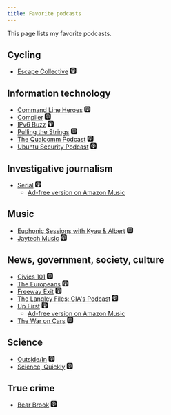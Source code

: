 ```yaml
---
title: Favorite podcasts
---
```

This page lists my favorite podcasts.

## Cycling

* [Escape Collective](https://escapecollective.com/category/cycling/podcasts/)
  [<svg xmlns="http://www.w3.org/2000/svg" width="1em" height="1em" viewBox="0 0 24 24"><path fill="currentColor" d="M5.34 0A5.33 5.33 0 0 0 0 5.34v13.32A5.33 5.33 0 0 0 5.34 24h13.32A5.33 5.33 0 0 0 24 18.66V5.34A5.33 5.33 0 0 0 18.66 0zm6.525 2.568c2.336 0 4.448.902 6.056 2.587c1.224 1.272 1.912 2.619 2.264 4.392c.12.59.12 2.2.007 2.864a8.5 8.5 0 0 1-3.24 5.296c-.608.46-2.096 1.261-2.336 1.261c-.088 0-.096-.091-.056-.46c.072-.592.144-.715.48-.856c.536-.224 1.448-.874 2.008-1.435a7.64 7.64 0 0 0 2.008-3.536c.208-.824.184-2.656-.048-3.504c-.728-2.696-2.928-4.792-5.624-5.352c-.784-.16-2.208-.16-3 0c-2.728.56-4.984 2.76-5.672 5.528c-.184.752-.184 2.584 0 3.336c.456 1.832 1.64 3.512 3.192 4.512c.304.2.672.408.824.472c.336.144.408.264.472.856c.04.36.03.464-.056.464c-.056 0-.464-.176-.896-.384l-.04-.03c-2.472-1.216-4.056-3.274-4.632-6.012c-.144-.706-.168-2.392-.03-3.04c.36-1.74 1.048-3.1 2.192-4.304c1.648-1.737 3.768-2.656 6.128-2.656zm.134 2.81c.409.004.803.04 1.106.106c2.784.62 4.76 3.408 4.376 6.174c-.152 1.114-.536 2.03-1.216 2.88c-.336.43-1.152 1.15-1.296 1.15c-.023 0-.048-.272-.048-.603v-.605l.416-.496c1.568-1.878 1.456-4.502-.256-6.224c-.664-.67-1.432-1.064-2.424-1.246c-.64-.118-.776-.118-1.448-.008c-1.02.167-1.81.562-2.512 1.256c-1.72 1.704-1.832 4.342-.264 6.222l.413.496v.608c0 .336-.027.608-.06.608c-.03 0-.264-.16-.512-.36l-.034-.011c-.832-.664-1.568-1.842-1.872-2.997c-.184-.698-.184-2.024.008-2.72c.504-1.878 1.888-3.335 3.808-4.019c.41-.145 1.133-.22 1.814-.211zm-.13 2.99c.31 0 .62.06.844.178a2.17 2.17 0 0 1 1.04 1.259c.464 1.578-1.208 2.96-2.72 2.254h-.015c-.712-.331-1.096-.956-1.104-1.77c0-.733.408-1.371 1.112-1.745c.224-.117.534-.176.844-.176zm-.011 4.728c.988-.004 1.706.349 1.97.97c.198.464.124 1.932-.218 4.302c-.232 1.656-.36 2.074-.68 2.356c-.44.39-1.064.498-1.656.288h-.003c-.716-.257-.87-.605-1.164-2.644c-.341-2.37-.416-3.838-.218-4.302c.262-.616.974-.966 1.97-.97z"/></svg>](https://podcasts.apple.com/us/podcast/escape-collective/id1655210692)

## Information technology

* [Command Line Heroes](https://www.redhat.com/en/command-line-heroes)
  [<svg xmlns="http://www.w3.org/2000/svg" width="1em" height="1em" viewBox="0 0 24 24"><path fill="currentColor" d="M5.34 0A5.33 5.33 0 0 0 0 5.34v13.32A5.33 5.33 0 0 0 5.34 24h13.32A5.33 5.33 0 0 0 24 18.66V5.34A5.33 5.33 0 0 0 18.66 0zm6.525 2.568c2.336 0 4.448.902 6.056 2.587c1.224 1.272 1.912 2.619 2.264 4.392c.12.59.12 2.2.007 2.864a8.5 8.5 0 0 1-3.24 5.296c-.608.46-2.096 1.261-2.336 1.261c-.088 0-.096-.091-.056-.46c.072-.592.144-.715.48-.856c.536-.224 1.448-.874 2.008-1.435a7.64 7.64 0 0 0 2.008-3.536c.208-.824.184-2.656-.048-3.504c-.728-2.696-2.928-4.792-5.624-5.352c-.784-.16-2.208-.16-3 0c-2.728.56-4.984 2.76-5.672 5.528c-.184.752-.184 2.584 0 3.336c.456 1.832 1.64 3.512 3.192 4.512c.304.2.672.408.824.472c.336.144.408.264.472.856c.04.36.03.464-.056.464c-.056 0-.464-.176-.896-.384l-.04-.03c-2.472-1.216-4.056-3.274-4.632-6.012c-.144-.706-.168-2.392-.03-3.04c.36-1.74 1.048-3.1 2.192-4.304c1.648-1.737 3.768-2.656 6.128-2.656zm.134 2.81c.409.004.803.04 1.106.106c2.784.62 4.76 3.408 4.376 6.174c-.152 1.114-.536 2.03-1.216 2.88c-.336.43-1.152 1.15-1.296 1.15c-.023 0-.048-.272-.048-.603v-.605l.416-.496c1.568-1.878 1.456-4.502-.256-6.224c-.664-.67-1.432-1.064-2.424-1.246c-.64-.118-.776-.118-1.448-.008c-1.02.167-1.81.562-2.512 1.256c-1.72 1.704-1.832 4.342-.264 6.222l.413.496v.608c0 .336-.027.608-.06.608c-.03 0-.264-.16-.512-.36l-.034-.011c-.832-.664-1.568-1.842-1.872-2.997c-.184-.698-.184-2.024.008-2.72c.504-1.878 1.888-3.335 3.808-4.019c.41-.145 1.133-.22 1.814-.211zm-.13 2.99c.31 0 .62.06.844.178a2.17 2.17 0 0 1 1.04 1.259c.464 1.578-1.208 2.96-2.72 2.254h-.015c-.712-.331-1.096-.956-1.104-1.77c0-.733.408-1.371 1.112-1.745c.224-.117.534-.176.844-.176zm-.011 4.728c.988-.004 1.706.349 1.97.97c.198.464.124 1.932-.218 4.302c-.232 1.656-.36 2.074-.68 2.356c-.44.39-1.064.498-1.656.288h-.003c-.716-.257-.87-.605-1.164-2.644c-.341-2.37-.416-3.838-.218-4.302c.262-.616.974-.966 1.97-.97z"/></svg>](https://podcasts.apple.com/us/podcast/command-line-heroes/id1319947289)
* [Compiler](https://www.redhat.com/en/compiler-podcast)
  [<svg xmlns="http://www.w3.org/2000/svg" width="1em" height="1em" viewBox="0 0 24 24"><path fill="currentColor" d="M5.34 0A5.33 5.33 0 0 0 0 5.34v13.32A5.33 5.33 0 0 0 5.34 24h13.32A5.33 5.33 0 0 0 24 18.66V5.34A5.33 5.33 0 0 0 18.66 0zm6.525 2.568c2.336 0 4.448.902 6.056 2.587c1.224 1.272 1.912 2.619 2.264 4.392c.12.59.12 2.2.007 2.864a8.5 8.5 0 0 1-3.24 5.296c-.608.46-2.096 1.261-2.336 1.261c-.088 0-.096-.091-.056-.46c.072-.592.144-.715.48-.856c.536-.224 1.448-.874 2.008-1.435a7.64 7.64 0 0 0 2.008-3.536c.208-.824.184-2.656-.048-3.504c-.728-2.696-2.928-4.792-5.624-5.352c-.784-.16-2.208-.16-3 0c-2.728.56-4.984 2.76-5.672 5.528c-.184.752-.184 2.584 0 3.336c.456 1.832 1.64 3.512 3.192 4.512c.304.2.672.408.824.472c.336.144.408.264.472.856c.04.36.03.464-.056.464c-.056 0-.464-.176-.896-.384l-.04-.03c-2.472-1.216-4.056-3.274-4.632-6.012c-.144-.706-.168-2.392-.03-3.04c.36-1.74 1.048-3.1 2.192-4.304c1.648-1.737 3.768-2.656 6.128-2.656zm.134 2.81c.409.004.803.04 1.106.106c2.784.62 4.76 3.408 4.376 6.174c-.152 1.114-.536 2.03-1.216 2.88c-.336.43-1.152 1.15-1.296 1.15c-.023 0-.048-.272-.048-.603v-.605l.416-.496c1.568-1.878 1.456-4.502-.256-6.224c-.664-.67-1.432-1.064-2.424-1.246c-.64-.118-.776-.118-1.448-.008c-1.02.167-1.81.562-2.512 1.256c-1.72 1.704-1.832 4.342-.264 6.222l.413.496v.608c0 .336-.027.608-.06.608c-.03 0-.264-.16-.512-.36l-.034-.011c-.832-.664-1.568-1.842-1.872-2.997c-.184-.698-.184-2.024.008-2.72c.504-1.878 1.888-3.335 3.808-4.019c.41-.145 1.133-.22 1.814-.211zm-.13 2.99c.31 0 .62.06.844.178a2.17 2.17 0 0 1 1.04 1.259c.464 1.578-1.208 2.96-2.72 2.254h-.015c-.712-.331-1.096-.956-1.104-1.77c0-.733.408-1.371 1.112-1.745c.224-.117.534-.176.844-.176zm-.011 4.728c.988-.004 1.706.349 1.97.97c.198.464.124 1.932-.218 4.302c-.232 1.656-.36 2.074-.68 2.356c-.44.39-1.064.498-1.656.288h-.003c-.716-.257-.87-.605-1.164-2.644c-.341-2.37-.416-3.838-.218-4.302c.262-.616.974-.966 1.97-.97z"/></svg>](https://podcasts.apple.com/us/podcast/compiler/id1562891343)
* [IPv6 Buzz](https://packetpushers.net/podcast/ipv6-buzz/)
  [<svg xmlns="http://www.w3.org/2000/svg" width="1em" height="1em" viewBox="0 0 24 24"><path fill="currentColor" d="M5.34 0A5.33 5.33 0 0 0 0 5.34v13.32A5.33 5.33 0 0 0 5.34 24h13.32A5.33 5.33 0 0 0 24 18.66V5.34A5.33 5.33 0 0 0 18.66 0zm6.525 2.568c2.336 0 4.448.902 6.056 2.587c1.224 1.272 1.912 2.619 2.264 4.392c.12.59.12 2.2.007 2.864a8.5 8.5 0 0 1-3.24 5.296c-.608.46-2.096 1.261-2.336 1.261c-.088 0-.096-.091-.056-.46c.072-.592.144-.715.48-.856c.536-.224 1.448-.874 2.008-1.435a7.64 7.64 0 0 0 2.008-3.536c.208-.824.184-2.656-.048-3.504c-.728-2.696-2.928-4.792-5.624-5.352c-.784-.16-2.208-.16-3 0c-2.728.56-4.984 2.76-5.672 5.528c-.184.752-.184 2.584 0 3.336c.456 1.832 1.64 3.512 3.192 4.512c.304.2.672.408.824.472c.336.144.408.264.472.856c.04.36.03.464-.056.464c-.056 0-.464-.176-.896-.384l-.04-.03c-2.472-1.216-4.056-3.274-4.632-6.012c-.144-.706-.168-2.392-.03-3.04c.36-1.74 1.048-3.1 2.192-4.304c1.648-1.737 3.768-2.656 6.128-2.656zm.134 2.81c.409.004.803.04 1.106.106c2.784.62 4.76 3.408 4.376 6.174c-.152 1.114-.536 2.03-1.216 2.88c-.336.43-1.152 1.15-1.296 1.15c-.023 0-.048-.272-.048-.603v-.605l.416-.496c1.568-1.878 1.456-4.502-.256-6.224c-.664-.67-1.432-1.064-2.424-1.246c-.64-.118-.776-.118-1.448-.008c-1.02.167-1.81.562-2.512 1.256c-1.72 1.704-1.832 4.342-.264 6.222l.413.496v.608c0 .336-.027.608-.06.608c-.03 0-.264-.16-.512-.36l-.034-.011c-.832-.664-1.568-1.842-1.872-2.997c-.184-.698-.184-2.024.008-2.72c.504-1.878 1.888-3.335 3.808-4.019c.41-.145 1.133-.22 1.814-.211zm-.13 2.99c.31 0 .62.06.844.178a2.17 2.17 0 0 1 1.04 1.259c.464 1.578-1.208 2.96-2.72 2.254h-.015c-.712-.331-1.096-.956-1.104-1.77c0-.733.408-1.371 1.112-1.745c.224-.117.534-.176.844-.176zm-.011 4.728c.988-.004 1.706.349 1.97.97c.198.464.124 1.932-.218 4.302c-.232 1.656-.36 2.074-.68 2.356c-.44.39-1.064.498-1.656.288h-.003c-.716-.257-.87-.605-1.164-2.644c-.341-2.37-.416-3.838-.218-4.302c.262-.616.974-.966 1.97-.97z"/></svg>](https://podcasts.apple.com/us/podcast/ipv6-buzz/id1427803774)
* [Pulling the Strings](https://www.puppet.com/resources/podcasts)
  [<svg xmlns="http://www.w3.org/2000/svg" width="1em" height="1em" viewBox="0 0 24 24"><path fill="currentColor" d="M5.34 0A5.33 5.33 0 0 0 0 5.34v13.32A5.33 5.33 0 0 0 5.34 24h13.32A5.33 5.33 0 0 0 24 18.66V5.34A5.33 5.33 0 0 0 18.66 0zm6.525 2.568c2.336 0 4.448.902 6.056 2.587c1.224 1.272 1.912 2.619 2.264 4.392c.12.59.12 2.2.007 2.864a8.5 8.5 0 0 1-3.24 5.296c-.608.46-2.096 1.261-2.336 1.261c-.088 0-.096-.091-.056-.46c.072-.592.144-.715.48-.856c.536-.224 1.448-.874 2.008-1.435a7.64 7.64 0 0 0 2.008-3.536c.208-.824.184-2.656-.048-3.504c-.728-2.696-2.928-4.792-5.624-5.352c-.784-.16-2.208-.16-3 0c-2.728.56-4.984 2.76-5.672 5.528c-.184.752-.184 2.584 0 3.336c.456 1.832 1.64 3.512 3.192 4.512c.304.2.672.408.824.472c.336.144.408.264.472.856c.04.36.03.464-.056.464c-.056 0-.464-.176-.896-.384l-.04-.03c-2.472-1.216-4.056-3.274-4.632-6.012c-.144-.706-.168-2.392-.03-3.04c.36-1.74 1.048-3.1 2.192-4.304c1.648-1.737 3.768-2.656 6.128-2.656zm.134 2.81c.409.004.803.04 1.106.106c2.784.62 4.76 3.408 4.376 6.174c-.152 1.114-.536 2.03-1.216 2.88c-.336.43-1.152 1.15-1.296 1.15c-.023 0-.048-.272-.048-.603v-.605l.416-.496c1.568-1.878 1.456-4.502-.256-6.224c-.664-.67-1.432-1.064-2.424-1.246c-.64-.118-.776-.118-1.448-.008c-1.02.167-1.81.562-2.512 1.256c-1.72 1.704-1.832 4.342-.264 6.222l.413.496v.608c0 .336-.027.608-.06.608c-.03 0-.264-.16-.512-.36l-.034-.011c-.832-.664-1.568-1.842-1.872-2.997c-.184-.698-.184-2.024.008-2.72c.504-1.878 1.888-3.335 3.808-4.019c.41-.145 1.133-.22 1.814-.211zm-.13 2.99c.31 0 .62.06.844.178a2.17 2.17 0 0 1 1.04 1.259c.464 1.578-1.208 2.96-2.72 2.254h-.015c-.712-.331-1.096-.956-1.104-1.77c0-.733.408-1.371 1.112-1.745c.224-.117.534-.176.844-.176zm-.011 4.728c.988-.004 1.706.349 1.97.97c.198.464.124 1.932-.218 4.302c-.232 1.656-.36 2.074-.68 2.356c-.44.39-1.064.498-1.656.288h-.003c-.716-.257-.87-.605-1.164-2.644c-.341-2.37-.416-3.838-.218-4.302c.262-.616.974-.966 1.97-.97z"/></svg>](https://podcasts.apple.com/us/podcast/pulling-the-strings/id546792095)
* [The Qualcomm Podcast](https://www.qualcomm.com/news/podcast)
  [<svg xmlns="http://www.w3.org/2000/svg" width="1em" height="1em" viewBox="0 0 24 24"><path fill="currentColor" d="M5.34 0A5.33 5.33 0 0 0 0 5.34v13.32A5.33 5.33 0 0 0 5.34 24h13.32A5.33 5.33 0 0 0 24 18.66V5.34A5.33 5.33 0 0 0 18.66 0zm6.525 2.568c2.336 0 4.448.902 6.056 2.587c1.224 1.272 1.912 2.619 2.264 4.392c.12.59.12 2.2.007 2.864a8.5 8.5 0 0 1-3.24 5.296c-.608.46-2.096 1.261-2.336 1.261c-.088 0-.096-.091-.056-.46c.072-.592.144-.715.48-.856c.536-.224 1.448-.874 2.008-1.435a7.64 7.64 0 0 0 2.008-3.536c.208-.824.184-2.656-.048-3.504c-.728-2.696-2.928-4.792-5.624-5.352c-.784-.16-2.208-.16-3 0c-2.728.56-4.984 2.76-5.672 5.528c-.184.752-.184 2.584 0 3.336c.456 1.832 1.64 3.512 3.192 4.512c.304.2.672.408.824.472c.336.144.408.264.472.856c.04.36.03.464-.056.464c-.056 0-.464-.176-.896-.384l-.04-.03c-2.472-1.216-4.056-3.274-4.632-6.012c-.144-.706-.168-2.392-.03-3.04c.36-1.74 1.048-3.1 2.192-4.304c1.648-1.737 3.768-2.656 6.128-2.656zm.134 2.81c.409.004.803.04 1.106.106c2.784.62 4.76 3.408 4.376 6.174c-.152 1.114-.536 2.03-1.216 2.88c-.336.43-1.152 1.15-1.296 1.15c-.023 0-.048-.272-.048-.603v-.605l.416-.496c1.568-1.878 1.456-4.502-.256-6.224c-.664-.67-1.432-1.064-2.424-1.246c-.64-.118-.776-.118-1.448-.008c-1.02.167-1.81.562-2.512 1.256c-1.72 1.704-1.832 4.342-.264 6.222l.413.496v.608c0 .336-.027.608-.06.608c-.03 0-.264-.16-.512-.36l-.034-.011c-.832-.664-1.568-1.842-1.872-2.997c-.184-.698-.184-2.024.008-2.72c.504-1.878 1.888-3.335 3.808-4.019c.41-.145 1.133-.22 1.814-.211zm-.13 2.99c.31 0 .62.06.844.178a2.17 2.17 0 0 1 1.04 1.259c.464 1.578-1.208 2.96-2.72 2.254h-.015c-.712-.331-1.096-.956-1.104-1.77c0-.733.408-1.371 1.112-1.745c.224-.117.534-.176.844-.176zm-.011 4.728c.988-.004 1.706.349 1.97.97c.198.464.124 1.932-.218 4.302c-.232 1.656-.36 2.074-.68 2.356c-.44.39-1.064.498-1.656.288h-.003c-.716-.257-.87-.605-1.164-2.644c-.341-2.37-.416-3.838-.218-4.302c.262-.616.974-.966 1.97-.97z"/></svg>](https://podcasts.apple.com/us/podcast/qualcomm-podcast/id1273474251)
* [Ubuntu Security Podcast](https://ubuntusecuritypodcast.org/)
  [<svg xmlns="http://www.w3.org/2000/svg" width="1em" height="1em" viewBox="0 0 24 24"><path fill="currentColor" d="M5.34 0A5.33 5.33 0 0 0 0 5.34v13.32A5.33 5.33 0 0 0 5.34 24h13.32A5.33 5.33 0 0 0 24 18.66V5.34A5.33 5.33 0 0 0 18.66 0zm6.525 2.568c2.336 0 4.448.902 6.056 2.587c1.224 1.272 1.912 2.619 2.264 4.392c.12.59.12 2.2.007 2.864a8.5 8.5 0 0 1-3.24 5.296c-.608.46-2.096 1.261-2.336 1.261c-.088 0-.096-.091-.056-.46c.072-.592.144-.715.48-.856c.536-.224 1.448-.874 2.008-1.435a7.64 7.64 0 0 0 2.008-3.536c.208-.824.184-2.656-.048-3.504c-.728-2.696-2.928-4.792-5.624-5.352c-.784-.16-2.208-.16-3 0c-2.728.56-4.984 2.76-5.672 5.528c-.184.752-.184 2.584 0 3.336c.456 1.832 1.64 3.512 3.192 4.512c.304.2.672.408.824.472c.336.144.408.264.472.856c.04.36.03.464-.056.464c-.056 0-.464-.176-.896-.384l-.04-.03c-2.472-1.216-4.056-3.274-4.632-6.012c-.144-.706-.168-2.392-.03-3.04c.36-1.74 1.048-3.1 2.192-4.304c1.648-1.737 3.768-2.656 6.128-2.656zm.134 2.81c.409.004.803.04 1.106.106c2.784.62 4.76 3.408 4.376 6.174c-.152 1.114-.536 2.03-1.216 2.88c-.336.43-1.152 1.15-1.296 1.15c-.023 0-.048-.272-.048-.603v-.605l.416-.496c1.568-1.878 1.456-4.502-.256-6.224c-.664-.67-1.432-1.064-2.424-1.246c-.64-.118-.776-.118-1.448-.008c-1.02.167-1.81.562-2.512 1.256c-1.72 1.704-1.832 4.342-.264 6.222l.413.496v.608c0 .336-.027.608-.06.608c-.03 0-.264-.16-.512-.36l-.034-.011c-.832-.664-1.568-1.842-1.872-2.997c-.184-.698-.184-2.024.008-2.72c.504-1.878 1.888-3.335 3.808-4.019c.41-.145 1.133-.22 1.814-.211zm-.13 2.99c.31 0 .62.06.844.178a2.17 2.17 0 0 1 1.04 1.259c.464 1.578-1.208 2.96-2.72 2.254h-.015c-.712-.331-1.096-.956-1.104-1.77c0-.733.408-1.371 1.112-1.745c.224-.117.534-.176.844-.176zm-.011 4.728c.988-.004 1.706.349 1.97.97c.198.464.124 1.932-.218 4.302c-.232 1.656-.36 2.074-.68 2.356c-.44.39-1.064.498-1.656.288h-.003c-.716-.257-.87-.605-1.164-2.644c-.341-2.37-.416-3.838-.218-4.302c.262-.616.974-.966 1.97-.97z"/></svg>](https://podcasts.apple.com/us/podcast/ubuntu-security-podcast/id1429360004)

## Investigative journalism

* [Serial](https://en.wikipedia.org/wiki/Serial_(podcast))
  [<svg xmlns="http://www.w3.org/2000/svg" width="1em" height="1em" viewBox="0 0 24 24"><path fill="currentColor" d="M5.34 0A5.33 5.33 0 0 0 0 5.34v13.32A5.33 5.33 0 0 0 5.34 24h13.32A5.33 5.33 0 0 0 24 18.66V5.34A5.33 5.33 0 0 0 18.66 0zm6.525 2.568c2.336 0 4.448.902 6.056 2.587c1.224 1.272 1.912 2.619 2.264 4.392c.12.59.12 2.2.007 2.864a8.5 8.5 0 0 1-3.24 5.296c-.608.46-2.096 1.261-2.336 1.261c-.088 0-.096-.091-.056-.46c.072-.592.144-.715.48-.856c.536-.224 1.448-.874 2.008-1.435a7.64 7.64 0 0 0 2.008-3.536c.208-.824.184-2.656-.048-3.504c-.728-2.696-2.928-4.792-5.624-5.352c-.784-.16-2.208-.16-3 0c-2.728.56-4.984 2.76-5.672 5.528c-.184.752-.184 2.584 0 3.336c.456 1.832 1.64 3.512 3.192 4.512c.304.2.672.408.824.472c.336.144.408.264.472.856c.04.36.03.464-.056.464c-.056 0-.464-.176-.896-.384l-.04-.03c-2.472-1.216-4.056-3.274-4.632-6.012c-.144-.706-.168-2.392-.03-3.04c.36-1.74 1.048-3.1 2.192-4.304c1.648-1.737 3.768-2.656 6.128-2.656zm.134 2.81c.409.004.803.04 1.106.106c2.784.62 4.76 3.408 4.376 6.174c-.152 1.114-.536 2.03-1.216 2.88c-.336.43-1.152 1.15-1.296 1.15c-.023 0-.048-.272-.048-.603v-.605l.416-.496c1.568-1.878 1.456-4.502-.256-6.224c-.664-.67-1.432-1.064-2.424-1.246c-.64-.118-.776-.118-1.448-.008c-1.02.167-1.81.562-2.512 1.256c-1.72 1.704-1.832 4.342-.264 6.222l.413.496v.608c0 .336-.027.608-.06.608c-.03 0-.264-.16-.512-.36l-.034-.011c-.832-.664-1.568-1.842-1.872-2.997c-.184-.698-.184-2.024.008-2.72c.504-1.878 1.888-3.335 3.808-4.019c.41-.145 1.133-.22 1.814-.211zm-.13 2.99c.31 0 .62.06.844.178a2.17 2.17 0 0 1 1.04 1.259c.464 1.578-1.208 2.96-2.72 2.254h-.015c-.712-.331-1.096-.956-1.104-1.77c0-.733.408-1.371 1.112-1.745c.224-.117.534-.176.844-.176zm-.011 4.728c.988-.004 1.706.349 1.97.97c.198.464.124 1.932-.218 4.302c-.232 1.656-.36 2.074-.68 2.356c-.44.39-1.064.498-1.656.288h-.003c-.716-.257-.87-.605-1.164-2.644c-.341-2.37-.416-3.838-.218-4.302c.262-.616.974-.966 1.97-.97z"/></svg>](https://podcasts.apple.com/us/podcast/serial/id917918570)
  * [Ad-free version on Amazon Music](https://music.amazon.com/podcasts/d1022069-8863-42f3-823e-857fd8a7b616/serial)

## Music

* [Euphonic Sessions with Kyau & Albert](http://www.kyauandalbert.com/)
  [<svg xmlns="http://www.w3.org/2000/svg" width="1em" height="1em" viewBox="0 0 24 24"><path fill="currentColor" d="M5.34 0A5.33 5.33 0 0 0 0 5.34v13.32A5.33 5.33 0 0 0 5.34 24h13.32A5.33 5.33 0 0 0 24 18.66V5.34A5.33 5.33 0 0 0 18.66 0zm6.525 2.568c2.336 0 4.448.902 6.056 2.587c1.224 1.272 1.912 2.619 2.264 4.392c.12.59.12 2.2.007 2.864a8.5 8.5 0 0 1-3.24 5.296c-.608.46-2.096 1.261-2.336 1.261c-.088 0-.096-.091-.056-.46c.072-.592.144-.715.48-.856c.536-.224 1.448-.874 2.008-1.435a7.64 7.64 0 0 0 2.008-3.536c.208-.824.184-2.656-.048-3.504c-.728-2.696-2.928-4.792-5.624-5.352c-.784-.16-2.208-.16-3 0c-2.728.56-4.984 2.76-5.672 5.528c-.184.752-.184 2.584 0 3.336c.456 1.832 1.64 3.512 3.192 4.512c.304.2.672.408.824.472c.336.144.408.264.472.856c.04.36.03.464-.056.464c-.056 0-.464-.176-.896-.384l-.04-.03c-2.472-1.216-4.056-3.274-4.632-6.012c-.144-.706-.168-2.392-.03-3.04c.36-1.74 1.048-3.1 2.192-4.304c1.648-1.737 3.768-2.656 6.128-2.656zm.134 2.81c.409.004.803.04 1.106.106c2.784.62 4.76 3.408 4.376 6.174c-.152 1.114-.536 2.03-1.216 2.88c-.336.43-1.152 1.15-1.296 1.15c-.023 0-.048-.272-.048-.603v-.605l.416-.496c1.568-1.878 1.456-4.502-.256-6.224c-.664-.67-1.432-1.064-2.424-1.246c-.64-.118-.776-.118-1.448-.008c-1.02.167-1.81.562-2.512 1.256c-1.72 1.704-1.832 4.342-.264 6.222l.413.496v.608c0 .336-.027.608-.06.608c-.03 0-.264-.16-.512-.36l-.034-.011c-.832-.664-1.568-1.842-1.872-2.997c-.184-.698-.184-2.024.008-2.72c.504-1.878 1.888-3.335 3.808-4.019c.41-.145 1.133-.22 1.814-.211zm-.13 2.99c.31 0 .62.06.844.178a2.17 2.17 0 0 1 1.04 1.259c.464 1.578-1.208 2.96-2.72 2.254h-.015c-.712-.331-1.096-.956-1.104-1.77c0-.733.408-1.371 1.112-1.745c.224-.117.534-.176.844-.176zm-.011 4.728c.988-.004 1.706.349 1.97.97c.198.464.124 1.932-.218 4.302c-.232 1.656-.36 2.074-.68 2.356c-.44.39-1.064.498-1.656.288h-.003c-.716-.257-.87-.605-1.164-2.644c-.341-2.37-.416-3.838-.218-4.302c.262-.616.974-.966 1.97-.97z"/></svg>](https://podcasts.apple.com/us/podcast/euphonic-sessions-with-kyau-albert/id296499169)
* [Jaytech Music](https://www.jaytechmusic.com/podcast)
  [<svg xmlns="http://www.w3.org/2000/svg" width="1em" height="1em" viewBox="0 0 24 24"><path fill="currentColor" d="M5.34 0A5.33 5.33 0 0 0 0 5.34v13.32A5.33 5.33 0 0 0 5.34 24h13.32A5.33 5.33 0 0 0 24 18.66V5.34A5.33 5.33 0 0 0 18.66 0zm6.525 2.568c2.336 0 4.448.902 6.056 2.587c1.224 1.272 1.912 2.619 2.264 4.392c.12.59.12 2.2.007 2.864a8.5 8.5 0 0 1-3.24 5.296c-.608.46-2.096 1.261-2.336 1.261c-.088 0-.096-.091-.056-.46c.072-.592.144-.715.48-.856c.536-.224 1.448-.874 2.008-1.435a7.64 7.64 0 0 0 2.008-3.536c.208-.824.184-2.656-.048-3.504c-.728-2.696-2.928-4.792-5.624-5.352c-.784-.16-2.208-.16-3 0c-2.728.56-4.984 2.76-5.672 5.528c-.184.752-.184 2.584 0 3.336c.456 1.832 1.64 3.512 3.192 4.512c.304.2.672.408.824.472c.336.144.408.264.472.856c.04.36.03.464-.056.464c-.056 0-.464-.176-.896-.384l-.04-.03c-2.472-1.216-4.056-3.274-4.632-6.012c-.144-.706-.168-2.392-.03-3.04c.36-1.74 1.048-3.1 2.192-4.304c1.648-1.737 3.768-2.656 6.128-2.656zm.134 2.81c.409.004.803.04 1.106.106c2.784.62 4.76 3.408 4.376 6.174c-.152 1.114-.536 2.03-1.216 2.88c-.336.43-1.152 1.15-1.296 1.15c-.023 0-.048-.272-.048-.603v-.605l.416-.496c1.568-1.878 1.456-4.502-.256-6.224c-.664-.67-1.432-1.064-2.424-1.246c-.64-.118-.776-.118-1.448-.008c-1.02.167-1.81.562-2.512 1.256c-1.72 1.704-1.832 4.342-.264 6.222l.413.496v.608c0 .336-.027.608-.06.608c-.03 0-.264-.16-.512-.36l-.034-.011c-.832-.664-1.568-1.842-1.872-2.997c-.184-.698-.184-2.024.008-2.72c.504-1.878 1.888-3.335 3.808-4.019c.41-.145 1.133-.22 1.814-.211zm-.13 2.99c.31 0 .62.06.844.178a2.17 2.17 0 0 1 1.04 1.259c.464 1.578-1.208 2.96-2.72 2.254h-.015c-.712-.331-1.096-.956-1.104-1.77c0-.733.408-1.371 1.112-1.745c.224-.117.534-.176.844-.176zm-.011 4.728c.988-.004 1.706.349 1.97.97c.198.464.124 1.932-.218 4.302c-.232 1.656-.36 2.074-.68 2.356c-.44.39-1.064.498-1.656.288h-.003c-.716-.257-.87-.605-1.164-2.644c-.341-2.37-.416-3.838-.218-4.302c.262-.616.974-.966 1.97-.97z"/></svg>](https://podcasts.apple.com/us/podcast/jaytech-music-podcast/id596346899)

## News, government, society, culture

* [Civics 101](https://www.civics101podcast.org/)
  [<svg xmlns="http://www.w3.org/2000/svg" width="1em" height="1em" viewBox="0 0 24 24"><path fill="currentColor" d="M5.34 0A5.33 5.33 0 0 0 0 5.34v13.32A5.33 5.33 0 0 0 5.34 24h13.32A5.33 5.33 0 0 0 24 18.66V5.34A5.33 5.33 0 0 0 18.66 0zm6.525 2.568c2.336 0 4.448.902 6.056 2.587c1.224 1.272 1.912 2.619 2.264 4.392c.12.59.12 2.2.007 2.864a8.5 8.5 0 0 1-3.24 5.296c-.608.46-2.096 1.261-2.336 1.261c-.088 0-.096-.091-.056-.46c.072-.592.144-.715.48-.856c.536-.224 1.448-.874 2.008-1.435a7.64 7.64 0 0 0 2.008-3.536c.208-.824.184-2.656-.048-3.504c-.728-2.696-2.928-4.792-5.624-5.352c-.784-.16-2.208-.16-3 0c-2.728.56-4.984 2.76-5.672 5.528c-.184.752-.184 2.584 0 3.336c.456 1.832 1.64 3.512 3.192 4.512c.304.2.672.408.824.472c.336.144.408.264.472.856c.04.36.03.464-.056.464c-.056 0-.464-.176-.896-.384l-.04-.03c-2.472-1.216-4.056-3.274-4.632-6.012c-.144-.706-.168-2.392-.03-3.04c.36-1.74 1.048-3.1 2.192-4.304c1.648-1.737 3.768-2.656 6.128-2.656zm.134 2.81c.409.004.803.04 1.106.106c2.784.62 4.76 3.408 4.376 6.174c-.152 1.114-.536 2.03-1.216 2.88c-.336.43-1.152 1.15-1.296 1.15c-.023 0-.048-.272-.048-.603v-.605l.416-.496c1.568-1.878 1.456-4.502-.256-6.224c-.664-.67-1.432-1.064-2.424-1.246c-.64-.118-.776-.118-1.448-.008c-1.02.167-1.81.562-2.512 1.256c-1.72 1.704-1.832 4.342-.264 6.222l.413.496v.608c0 .336-.027.608-.06.608c-.03 0-.264-.16-.512-.36l-.034-.011c-.832-.664-1.568-1.842-1.872-2.997c-.184-.698-.184-2.024.008-2.72c.504-1.878 1.888-3.335 3.808-4.019c.41-.145 1.133-.22 1.814-.211zm-.13 2.99c.31 0 .62.06.844.178a2.17 2.17 0 0 1 1.04 1.259c.464 1.578-1.208 2.96-2.72 2.254h-.015c-.712-.331-1.096-.956-1.104-1.77c0-.733.408-1.371 1.112-1.745c.224-.117.534-.176.844-.176zm-.011 4.728c.988-.004 1.706.349 1.97.97c.198.464.124 1.932-.218 4.302c-.232 1.656-.36 2.074-.68 2.356c-.44.39-1.064.498-1.656.288h-.003c-.716-.257-.87-.605-1.164-2.644c-.341-2.37-.416-3.838-.218-4.302c.262-.616.974-.966 1.97-.97z"/></svg>](https://podcasts.apple.com/us/podcast/civics-101/id1195657423)
* [The Europeans](https://europeanspodcast.com/)
  [<svg xmlns="http://www.w3.org/2000/svg" width="1em" height="1em" viewBox="0 0 24 24"><path fill="currentColor" d="M5.34 0A5.33 5.33 0 0 0 0 5.34v13.32A5.33 5.33 0 0 0 5.34 24h13.32A5.33 5.33 0 0 0 24 18.66V5.34A5.33 5.33 0 0 0 18.66 0zm6.525 2.568c2.336 0 4.448.902 6.056 2.587c1.224 1.272 1.912 2.619 2.264 4.392c.12.59.12 2.2.007 2.864a8.5 8.5 0 0 1-3.24 5.296c-.608.46-2.096 1.261-2.336 1.261c-.088 0-.096-.091-.056-.46c.072-.592.144-.715.48-.856c.536-.224 1.448-.874 2.008-1.435a7.64 7.64 0 0 0 2.008-3.536c.208-.824.184-2.656-.048-3.504c-.728-2.696-2.928-4.792-5.624-5.352c-.784-.16-2.208-.16-3 0c-2.728.56-4.984 2.76-5.672 5.528c-.184.752-.184 2.584 0 3.336c.456 1.832 1.64 3.512 3.192 4.512c.304.2.672.408.824.472c.336.144.408.264.472.856c.04.36.03.464-.056.464c-.056 0-.464-.176-.896-.384l-.04-.03c-2.472-1.216-4.056-3.274-4.632-6.012c-.144-.706-.168-2.392-.03-3.04c.36-1.74 1.048-3.1 2.192-4.304c1.648-1.737 3.768-2.656 6.128-2.656zm.134 2.81c.409.004.803.04 1.106.106c2.784.62 4.76 3.408 4.376 6.174c-.152 1.114-.536 2.03-1.216 2.88c-.336.43-1.152 1.15-1.296 1.15c-.023 0-.048-.272-.048-.603v-.605l.416-.496c1.568-1.878 1.456-4.502-.256-6.224c-.664-.67-1.432-1.064-2.424-1.246c-.64-.118-.776-.118-1.448-.008c-1.02.167-1.81.562-2.512 1.256c-1.72 1.704-1.832 4.342-.264 6.222l.413.496v.608c0 .336-.027.608-.06.608c-.03 0-.264-.16-.512-.36l-.034-.011c-.832-.664-1.568-1.842-1.872-2.997c-.184-.698-.184-2.024.008-2.72c.504-1.878 1.888-3.335 3.808-4.019c.41-.145 1.133-.22 1.814-.211zm-.13 2.99c.31 0 .62.06.844.178a2.17 2.17 0 0 1 1.04 1.259c.464 1.578-1.208 2.96-2.72 2.254h-.015c-.712-.331-1.096-.956-1.104-1.77c0-.733.408-1.371 1.112-1.745c.224-.117.534-.176.844-.176zm-.011 4.728c.988-.004 1.706.349 1.97.97c.198.464.124 1.932-.218 4.302c-.232 1.656-.36 2.074-.68 2.356c-.44.39-1.064.498-1.656.288h-.003c-.716-.257-.87-.605-1.164-2.644c-.341-2.37-.416-3.838-.218-4.302c.262-.616.974-.966 1.97-.97z"/></svg>](https://podcasts.apple.com/us/podcast/the-europeans/id1315776736)
* [Freeway Exit](https://www.kpbs.org/podcasts/freeway-exit)
  [<svg xmlns="http://www.w3.org/2000/svg" width="1em" height="1em" viewBox="0 0 24 24"><path fill="currentColor" d="M5.34 0A5.33 5.33 0 0 0 0 5.34v13.32A5.33 5.33 0 0 0 5.34 24h13.32A5.33 5.33 0 0 0 24 18.66V5.34A5.33 5.33 0 0 0 18.66 0zm6.525 2.568c2.336 0 4.448.902 6.056 2.587c1.224 1.272 1.912 2.619 2.264 4.392c.12.59.12 2.2.007 2.864a8.5 8.5 0 0 1-3.24 5.296c-.608.46-2.096 1.261-2.336 1.261c-.088 0-.096-.091-.056-.46c.072-.592.144-.715.48-.856c.536-.224 1.448-.874 2.008-1.435a7.64 7.64 0 0 0 2.008-3.536c.208-.824.184-2.656-.048-3.504c-.728-2.696-2.928-4.792-5.624-5.352c-.784-.16-2.208-.16-3 0c-2.728.56-4.984 2.76-5.672 5.528c-.184.752-.184 2.584 0 3.336c.456 1.832 1.64 3.512 3.192 4.512c.304.2.672.408.824.472c.336.144.408.264.472.856c.04.36.03.464-.056.464c-.056 0-.464-.176-.896-.384l-.04-.03c-2.472-1.216-4.056-3.274-4.632-6.012c-.144-.706-.168-2.392-.03-3.04c.36-1.74 1.048-3.1 2.192-4.304c1.648-1.737 3.768-2.656 6.128-2.656zm.134 2.81c.409.004.803.04 1.106.106c2.784.62 4.76 3.408 4.376 6.174c-.152 1.114-.536 2.03-1.216 2.88c-.336.43-1.152 1.15-1.296 1.15c-.023 0-.048-.272-.048-.603v-.605l.416-.496c1.568-1.878 1.456-4.502-.256-6.224c-.664-.67-1.432-1.064-2.424-1.246c-.64-.118-.776-.118-1.448-.008c-1.02.167-1.81.562-2.512 1.256c-1.72 1.704-1.832 4.342-.264 6.222l.413.496v.608c0 .336-.027.608-.06.608c-.03 0-.264-.16-.512-.36l-.034-.011c-.832-.664-1.568-1.842-1.872-2.997c-.184-.698-.184-2.024.008-2.72c.504-1.878 1.888-3.335 3.808-4.019c.41-.145 1.133-.22 1.814-.211zm-.13 2.99c.31 0 .62.06.844.178a2.17 2.17 0 0 1 1.04 1.259c.464 1.578-1.208 2.96-2.72 2.254h-.015c-.712-.331-1.096-.956-1.104-1.77c0-.733.408-1.371 1.112-1.745c.224-.117.534-.176.844-.176zm-.011 4.728c.988-.004 1.706.349 1.97.97c.198.464.124 1.932-.218 4.302c-.232 1.656-.36 2.074-.68 2.356c-.44.39-1.064.498-1.656.288h-.003c-.716-.257-.87-.605-1.164-2.644c-.341-2.37-.416-3.838-.218-4.302c.262-.616.974-.966 1.97-.97z"/></svg>](https://podcasts.apple.com/us/podcast/freeway-exit/id1685343233)
* [The Langley Files: CIA's Podcast](https://www.cia.gov/podcast/the-langley-files/)
  [<svg xmlns="http://www.w3.org/2000/svg" width="1em" height="1em" viewBox="0 0 24 24"><path fill="currentColor" d="M5.34 0A5.33 5.33 0 0 0 0 5.34v13.32A5.33 5.33 0 0 0 5.34 24h13.32A5.33 5.33 0 0 0 24 18.66V5.34A5.33 5.33 0 0 0 18.66 0zm6.525 2.568c2.336 0 4.448.902 6.056 2.587c1.224 1.272 1.912 2.619 2.264 4.392c.12.59.12 2.2.007 2.864a8.5 8.5 0 0 1-3.24 5.296c-.608.46-2.096 1.261-2.336 1.261c-.088 0-.096-.091-.056-.46c.072-.592.144-.715.48-.856c.536-.224 1.448-.874 2.008-1.435a7.64 7.64 0 0 0 2.008-3.536c.208-.824.184-2.656-.048-3.504c-.728-2.696-2.928-4.792-5.624-5.352c-.784-.16-2.208-.16-3 0c-2.728.56-4.984 2.76-5.672 5.528c-.184.752-.184 2.584 0 3.336c.456 1.832 1.64 3.512 3.192 4.512c.304.2.672.408.824.472c.336.144.408.264.472.856c.04.36.03.464-.056.464c-.056 0-.464-.176-.896-.384l-.04-.03c-2.472-1.216-4.056-3.274-4.632-6.012c-.144-.706-.168-2.392-.03-3.04c.36-1.74 1.048-3.1 2.192-4.304c1.648-1.737 3.768-2.656 6.128-2.656zm.134 2.81c.409.004.803.04 1.106.106c2.784.62 4.76 3.408 4.376 6.174c-.152 1.114-.536 2.03-1.216 2.88c-.336.43-1.152 1.15-1.296 1.15c-.023 0-.048-.272-.048-.603v-.605l.416-.496c1.568-1.878 1.456-4.502-.256-6.224c-.664-.67-1.432-1.064-2.424-1.246c-.64-.118-.776-.118-1.448-.008c-1.02.167-1.81.562-2.512 1.256c-1.72 1.704-1.832 4.342-.264 6.222l.413.496v.608c0 .336-.027.608-.06.608c-.03 0-.264-.16-.512-.36l-.034-.011c-.832-.664-1.568-1.842-1.872-2.997c-.184-.698-.184-2.024.008-2.72c.504-1.878 1.888-3.335 3.808-4.019c.41-.145 1.133-.22 1.814-.211zm-.13 2.99c.31 0 .62.06.844.178a2.17 2.17 0 0 1 1.04 1.259c.464 1.578-1.208 2.96-2.72 2.254h-.015c-.712-.331-1.096-.956-1.104-1.77c0-.733.408-1.371 1.112-1.745c.224-.117.534-.176.844-.176zm-.011 4.728c.988-.004 1.706.349 1.97.97c.198.464.124 1.932-.218 4.302c-.232 1.656-.36 2.074-.68 2.356c-.44.39-1.064.498-1.656.288h-.003c-.716-.257-.87-.605-1.164-2.644c-.341-2.37-.416-3.838-.218-4.302c.262-.616.974-.966 1.97-.97z"/></svg>](https://podcasts.apple.com/us/podcast/the-langley-files-cias-podcast/id1645885248)
* [Up First](https://www.npr.org/podcasts/510318/up-first)
  [<svg xmlns="http://www.w3.org/2000/svg" width="1em" height="1em" viewBox="0 0 24 24"><path fill="currentColor" d="M5.34 0A5.33 5.33 0 0 0 0 5.34v13.32A5.33 5.33 0 0 0 5.34 24h13.32A5.33 5.33 0 0 0 24 18.66V5.34A5.33 5.33 0 0 0 18.66 0zm6.525 2.568c2.336 0 4.448.902 6.056 2.587c1.224 1.272 1.912 2.619 2.264 4.392c.12.59.12 2.2.007 2.864a8.5 8.5 0 0 1-3.24 5.296c-.608.46-2.096 1.261-2.336 1.261c-.088 0-.096-.091-.056-.46c.072-.592.144-.715.48-.856c.536-.224 1.448-.874 2.008-1.435a7.64 7.64 0 0 0 2.008-3.536c.208-.824.184-2.656-.048-3.504c-.728-2.696-2.928-4.792-5.624-5.352c-.784-.16-2.208-.16-3 0c-2.728.56-4.984 2.76-5.672 5.528c-.184.752-.184 2.584 0 3.336c.456 1.832 1.64 3.512 3.192 4.512c.304.2.672.408.824.472c.336.144.408.264.472.856c.04.36.03.464-.056.464c-.056 0-.464-.176-.896-.384l-.04-.03c-2.472-1.216-4.056-3.274-4.632-6.012c-.144-.706-.168-2.392-.03-3.04c.36-1.74 1.048-3.1 2.192-4.304c1.648-1.737 3.768-2.656 6.128-2.656zm.134 2.81c.409.004.803.04 1.106.106c2.784.62 4.76 3.408 4.376 6.174c-.152 1.114-.536 2.03-1.216 2.88c-.336.43-1.152 1.15-1.296 1.15c-.023 0-.048-.272-.048-.603v-.605l.416-.496c1.568-1.878 1.456-4.502-.256-6.224c-.664-.67-1.432-1.064-2.424-1.246c-.64-.118-.776-.118-1.448-.008c-1.02.167-1.81.562-2.512 1.256c-1.72 1.704-1.832 4.342-.264 6.222l.413.496v.608c0 .336-.027.608-.06.608c-.03 0-.264-.16-.512-.36l-.034-.011c-.832-.664-1.568-1.842-1.872-2.997c-.184-.698-.184-2.024.008-2.72c.504-1.878 1.888-3.335 3.808-4.019c.41-.145 1.133-.22 1.814-.211zm-.13 2.99c.31 0 .62.06.844.178a2.17 2.17 0 0 1 1.04 1.259c.464 1.578-1.208 2.96-2.72 2.254h-.015c-.712-.331-1.096-.956-1.104-1.77c0-.733.408-1.371 1.112-1.745c.224-.117.534-.176.844-.176zm-.011 4.728c.988-.004 1.706.349 1.97.97c.198.464.124 1.932-.218 4.302c-.232 1.656-.36 2.074-.68 2.356c-.44.39-1.064.498-1.656.288h-.003c-.716-.257-.87-.605-1.164-2.644c-.341-2.37-.416-3.838-.218-4.302c.262-.616.974-.966 1.97-.97z"/></svg>](https://podcasts.apple.com/us/podcast/up-first/id1222114325)
  * [Ad-free version on Amazon Music](https://music.amazon.com/podcasts/30a74ac6-1cf7-4ac4-bae2-1347e3927b0b/up-first)
* [The War on Cars](https://thewaroncars.org/)
  [<svg xmlns="http://www.w3.org/2000/svg" width="1em" height="1em" viewBox="0 0 24 24"><path fill="currentColor" d="M5.34 0A5.33 5.33 0 0 0 0 5.34v13.32A5.33 5.33 0 0 0 5.34 24h13.32A5.33 5.33 0 0 0 24 18.66V5.34A5.33 5.33 0 0 0 18.66 0zm6.525 2.568c2.336 0 4.448.902 6.056 2.587c1.224 1.272 1.912 2.619 2.264 4.392c.12.59.12 2.2.007 2.864a8.5 8.5 0 0 1-3.24 5.296c-.608.46-2.096 1.261-2.336 1.261c-.088 0-.096-.091-.056-.46c.072-.592.144-.715.48-.856c.536-.224 1.448-.874 2.008-1.435a7.64 7.64 0 0 0 2.008-3.536c.208-.824.184-2.656-.048-3.504c-.728-2.696-2.928-4.792-5.624-5.352c-.784-.16-2.208-.16-3 0c-2.728.56-4.984 2.76-5.672 5.528c-.184.752-.184 2.584 0 3.336c.456 1.832 1.64 3.512 3.192 4.512c.304.2.672.408.824.472c.336.144.408.264.472.856c.04.36.03.464-.056.464c-.056 0-.464-.176-.896-.384l-.04-.03c-2.472-1.216-4.056-3.274-4.632-6.012c-.144-.706-.168-2.392-.03-3.04c.36-1.74 1.048-3.1 2.192-4.304c1.648-1.737 3.768-2.656 6.128-2.656zm.134 2.81c.409.004.803.04 1.106.106c2.784.62 4.76 3.408 4.376 6.174c-.152 1.114-.536 2.03-1.216 2.88c-.336.43-1.152 1.15-1.296 1.15c-.023 0-.048-.272-.048-.603v-.605l.416-.496c1.568-1.878 1.456-4.502-.256-6.224c-.664-.67-1.432-1.064-2.424-1.246c-.64-.118-.776-.118-1.448-.008c-1.02.167-1.81.562-2.512 1.256c-1.72 1.704-1.832 4.342-.264 6.222l.413.496v.608c0 .336-.027.608-.06.608c-.03 0-.264-.16-.512-.36l-.034-.011c-.832-.664-1.568-1.842-1.872-2.997c-.184-.698-.184-2.024.008-2.72c.504-1.878 1.888-3.335 3.808-4.019c.41-.145 1.133-.22 1.814-.211zm-.13 2.99c.31 0 .62.06.844.178a2.17 2.17 0 0 1 1.04 1.259c.464 1.578-1.208 2.96-2.72 2.254h-.015c-.712-.331-1.096-.956-1.104-1.77c0-.733.408-1.371 1.112-1.745c.224-.117.534-.176.844-.176zm-.011 4.728c.988-.004 1.706.349 1.97.97c.198.464.124 1.932-.218 4.302c-.232 1.656-.36 2.074-.68 2.356c-.44.39-1.064.498-1.656.288h-.003c-.716-.257-.87-.605-1.164-2.644c-.341-2.37-.416-3.838-.218-4.302c.262-.616.974-.966 1.97-.97z"/></svg>](https://podcasts.apple.com/us/podcast/the-war-on-cars/id1437755068)

## Science
* [Outside/In](https://outsideinradio.org/)
  [<svg xmlns="http://www.w3.org/2000/svg" width="1em" height="1em" viewBox="0 0 24 24"><path fill="currentColor" d="M5.34 0A5.33 5.33 0 0 0 0 5.34v13.32A5.33 5.33 0 0 0 5.34 24h13.32A5.33 5.33 0 0 0 24 18.66V5.34A5.33 5.33 0 0 0 18.66 0zm6.525 2.568c2.336 0 4.448.902 6.056 2.587c1.224 1.272 1.912 2.619 2.264 4.392c.12.59.12 2.2.007 2.864a8.5 8.5 0 0 1-3.24 5.296c-.608.46-2.096 1.261-2.336 1.261c-.088 0-.096-.091-.056-.46c.072-.592.144-.715.48-.856c.536-.224 1.448-.874 2.008-1.435a7.64 7.64 0 0 0 2.008-3.536c.208-.824.184-2.656-.048-3.504c-.728-2.696-2.928-4.792-5.624-5.352c-.784-.16-2.208-.16-3 0c-2.728.56-4.984 2.76-5.672 5.528c-.184.752-.184 2.584 0 3.336c.456 1.832 1.64 3.512 3.192 4.512c.304.2.672.408.824.472c.336.144.408.264.472.856c.04.36.03.464-.056.464c-.056 0-.464-.176-.896-.384l-.04-.03c-2.472-1.216-4.056-3.274-4.632-6.012c-.144-.706-.168-2.392-.03-3.04c.36-1.74 1.048-3.1 2.192-4.304c1.648-1.737 3.768-2.656 6.128-2.656zm.134 2.81c.409.004.803.04 1.106.106c2.784.62 4.76 3.408 4.376 6.174c-.152 1.114-.536 2.03-1.216 2.88c-.336.43-1.152 1.15-1.296 1.15c-.023 0-.048-.272-.048-.603v-.605l.416-.496c1.568-1.878 1.456-4.502-.256-6.224c-.664-.67-1.432-1.064-2.424-1.246c-.64-.118-.776-.118-1.448-.008c-1.02.167-1.81.562-2.512 1.256c-1.72 1.704-1.832 4.342-.264 6.222l.413.496v.608c0 .336-.027.608-.06.608c-.03 0-.264-.16-.512-.36l-.034-.011c-.832-.664-1.568-1.842-1.872-2.997c-.184-.698-.184-2.024.008-2.72c.504-1.878 1.888-3.335 3.808-4.019c.41-.145 1.133-.22 1.814-.211zm-.13 2.99c.31 0 .62.06.844.178a2.17 2.17 0 0 1 1.04 1.259c.464 1.578-1.208 2.96-2.72 2.254h-.015c-.712-.331-1.096-.956-1.104-1.77c0-.733.408-1.371 1.112-1.745c.224-.117.534-.176.844-.176zm-.011 4.728c.988-.004 1.706.349 1.97.97c.198.464.124 1.932-.218 4.302c-.232 1.656-.36 2.074-.68 2.356c-.44.39-1.064.498-1.656.288h-.003c-.716-.257-.87-.605-1.164-2.644c-.341-2.37-.416-3.838-.218-4.302c.262-.616.974-.966 1.97-.97z"/></svg>](https://podcasts.apple.com/us/podcast/outside-in/id1061222770)
* [Science, Quickly](https://www.scientificamerican.com/podcast/science-quickly/)
  [<svg xmlns="http://www.w3.org/2000/svg" width="1em" height="1em" viewBox="0 0 24 24"><path fill="currentColor" d="M5.34 0A5.33 5.33 0 0 0 0 5.34v13.32A5.33 5.33 0 0 0 5.34 24h13.32A5.33 5.33 0 0 0 24 18.66V5.34A5.33 5.33 0 0 0 18.66 0zm6.525 2.568c2.336 0 4.448.902 6.056 2.587c1.224 1.272 1.912 2.619 2.264 4.392c.12.59.12 2.2.007 2.864a8.5 8.5 0 0 1-3.24 5.296c-.608.46-2.096 1.261-2.336 1.261c-.088 0-.096-.091-.056-.46c.072-.592.144-.715.48-.856c.536-.224 1.448-.874 2.008-1.435a7.64 7.64 0 0 0 2.008-3.536c.208-.824.184-2.656-.048-3.504c-.728-2.696-2.928-4.792-5.624-5.352c-.784-.16-2.208-.16-3 0c-2.728.56-4.984 2.76-5.672 5.528c-.184.752-.184 2.584 0 3.336c.456 1.832 1.64 3.512 3.192 4.512c.304.2.672.408.824.472c.336.144.408.264.472.856c.04.36.03.464-.056.464c-.056 0-.464-.176-.896-.384l-.04-.03c-2.472-1.216-4.056-3.274-4.632-6.012c-.144-.706-.168-2.392-.03-3.04c.36-1.74 1.048-3.1 2.192-4.304c1.648-1.737 3.768-2.656 6.128-2.656zm.134 2.81c.409.004.803.04 1.106.106c2.784.62 4.76 3.408 4.376 6.174c-.152 1.114-.536 2.03-1.216 2.88c-.336.43-1.152 1.15-1.296 1.15c-.023 0-.048-.272-.048-.603v-.605l.416-.496c1.568-1.878 1.456-4.502-.256-6.224c-.664-.67-1.432-1.064-2.424-1.246c-.64-.118-.776-.118-1.448-.008c-1.02.167-1.81.562-2.512 1.256c-1.72 1.704-1.832 4.342-.264 6.222l.413.496v.608c0 .336-.027.608-.06.608c-.03 0-.264-.16-.512-.36l-.034-.011c-.832-.664-1.568-1.842-1.872-2.997c-.184-.698-.184-2.024.008-2.72c.504-1.878 1.888-3.335 3.808-4.019c.41-.145 1.133-.22 1.814-.211zm-.13 2.99c.31 0 .62.06.844.178a2.17 2.17 0 0 1 1.04 1.259c.464 1.578-1.208 2.96-2.72 2.254h-.015c-.712-.331-1.096-.956-1.104-1.77c0-.733.408-1.371 1.112-1.745c.224-.117.534-.176.844-.176zm-.011 4.728c.988-.004 1.706.349 1.97.97c.198.464.124 1.932-.218 4.302c-.232 1.656-.36 2.074-.68 2.356c-.44.39-1.064.498-1.656.288h-.003c-.716-.257-.87-.605-1.164-2.644c-.341-2.37-.416-3.838-.218-4.302c.262-.616.974-.966 1.97-.97z"/></svg>](https://podcasts.apple.com/us/podcast/science-quickly/id189330872)

## True crime

* [Bear Brook](https://www.bearbrookpodcast.com/)
  [<svg xmlns="http://www.w3.org/2000/svg" width="1em" height="1em" viewBox="0 0 24 24"><path fill="currentColor" d="M5.34 0A5.33 5.33 0 0 0 0 5.34v13.32A5.33 5.33 0 0 0 5.34 24h13.32A5.33 5.33 0 0 0 24 18.66V5.34A5.33 5.33 0 0 0 18.66 0zm6.525 2.568c2.336 0 4.448.902 6.056 2.587c1.224 1.272 1.912 2.619 2.264 4.392c.12.59.12 2.2.007 2.864a8.5 8.5 0 0 1-3.24 5.296c-.608.46-2.096 1.261-2.336 1.261c-.088 0-.096-.091-.056-.46c.072-.592.144-.715.48-.856c.536-.224 1.448-.874 2.008-1.435a7.64 7.64 0 0 0 2.008-3.536c.208-.824.184-2.656-.048-3.504c-.728-2.696-2.928-4.792-5.624-5.352c-.784-.16-2.208-.16-3 0c-2.728.56-4.984 2.76-5.672 5.528c-.184.752-.184 2.584 0 3.336c.456 1.832 1.64 3.512 3.192 4.512c.304.2.672.408.824.472c.336.144.408.264.472.856c.04.36.03.464-.056.464c-.056 0-.464-.176-.896-.384l-.04-.03c-2.472-1.216-4.056-3.274-4.632-6.012c-.144-.706-.168-2.392-.03-3.04c.36-1.74 1.048-3.1 2.192-4.304c1.648-1.737 3.768-2.656 6.128-2.656zm.134 2.81c.409.004.803.04 1.106.106c2.784.62 4.76 3.408 4.376 6.174c-.152 1.114-.536 2.03-1.216 2.88c-.336.43-1.152 1.15-1.296 1.15c-.023 0-.048-.272-.048-.603v-.605l.416-.496c1.568-1.878 1.456-4.502-.256-6.224c-.664-.67-1.432-1.064-2.424-1.246c-.64-.118-.776-.118-1.448-.008c-1.02.167-1.81.562-2.512 1.256c-1.72 1.704-1.832 4.342-.264 6.222l.413.496v.608c0 .336-.027.608-.06.608c-.03 0-.264-.16-.512-.36l-.034-.011c-.832-.664-1.568-1.842-1.872-2.997c-.184-.698-.184-2.024.008-2.72c.504-1.878 1.888-3.335 3.808-4.019c.41-.145 1.133-.22 1.814-.211zm-.13 2.99c.31 0 .62.06.844.178a2.17 2.17 0 0 1 1.04 1.259c.464 1.578-1.208 2.96-2.72 2.254h-.015c-.712-.331-1.096-.956-1.104-1.77c0-.733.408-1.371 1.112-1.745c.224-.117.534-.176.844-.176zm-.011 4.728c.988-.004 1.706.349 1.97.97c.198.464.124 1.932-.218 4.302c-.232 1.656-.36 2.074-.68 2.356c-.44.39-1.064.498-1.656.288h-.003c-.716-.257-.87-.605-1.164-2.644c-.341-2.37-.416-3.838-.218-4.302c.262-.616.974-.966 1.97-.97z"/></svg>](https://podcasts.apple.com/us/podcast/bear-brook/id1423306695)
